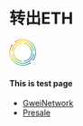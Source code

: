 # 转出ETH

![image](https://raw.githubusercontent.com/GweiTech/gwei-network-wiki/master/zh/images/creator/1/01.png)

#### This is test page
* [GweiNetwork](https://gwei.network/)
* [Presale](https://gwei.network/memberpresale)

